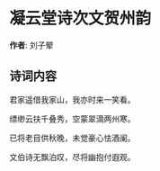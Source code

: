 # 凝云堂诗次文贺州韵

**作者**: 刘子翚

## 诗词内容

君家遥借我家山，我亦时来一笑看。

缥缈云扶千叠秀，空蒙翠滴两州寒。

已将老目供秋晚，未觉豪心怯酒阑。

文伯诗无飘泊叹，尽将幽抱付遐观。

